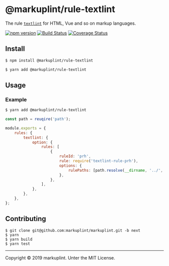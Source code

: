 # @markuplint/rule-textlint

The rule [`textlint`](https://github.com/textlint/textlint) for HTML, Vue and so on markup languages.

[![npm version](https://badge.fury.io/js/%40markuplint%2Frule-textlint.svg)](https://www.npmjs.com/package/@markuplint/rule-textlint)
[![Build Status](https://travis-ci.org/markuplint/markuplint.svg?branch=next)](https://travis-ci.org/markuplint/markuplint)
[![Coverage Status](https://coveralls.io/repos/github/markuplint/markuplint/badge.svg?branch=next)](https://coveralls.io/github/markuplint/markuplint?branch=next)

## Install

```sh
$ npm install @markuplint/rule-textlint

$ yarn add @markuplint/rule-textlint
```

## Usage

### Example

```sh
$ yarn add @markuplint/rule-textlint
```

```js
const path = reuqire('path');

module.exports = {
	rules: {
		textlint: {
			option: {
				rules: [
					{
						ruleId: 'prh',
						rule: require('textlint-rule-prh'),
						options: {
							rulePaths: [path.resolve(__dirname, '../', 'prh.yml')],
						},
					},
				],
			},
		},
	},
};
```

## Contributing

```
$ git clone git@github.com:markuplint/markuplint.git -b next
$ yarn
$ yarn build
$ yarn test
```

---

Copyright &copy; 2019 markuplint. Unter the MIT License.
